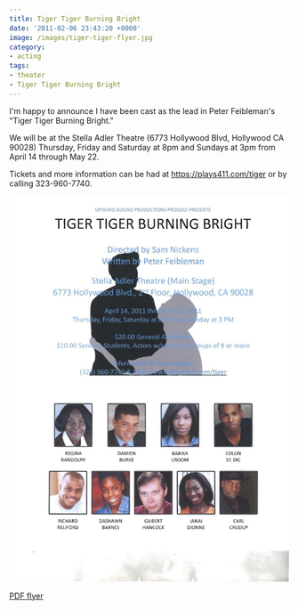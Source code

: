 ```yaml
---
title: Tiger Tiger Burning Bright
date: '2011-02-06 23:43:20 +0000'
image: /images/tiger-tiger-flyer.jpg
category:
- acting
tags:
- theater
- Tiger Tiger Burning Bright
---
```



I'm happy to announce I have been cast as the lead in Peter Feibleman's "Tiger
Tiger Burning Bright."

We will be at the Stella Adler Theatre (6773 Hollywood Blvd, Hollywood CA 90028)
Thursday, Friday and Saturday at 8pm and Sundays at 3pm from April 14 through
May 22.

Tickets and more information can be had at https://plays411.com/tiger or by calling 323-960-7740.

![Tiger Tiger Burning Bright" flyer](/images/tiger-tiger-flyer.jpg)

[PDF
flyer](/dbcom/wp-content/uploads/2011/02/COLOR-TTBB-FLYER1.pdf)

